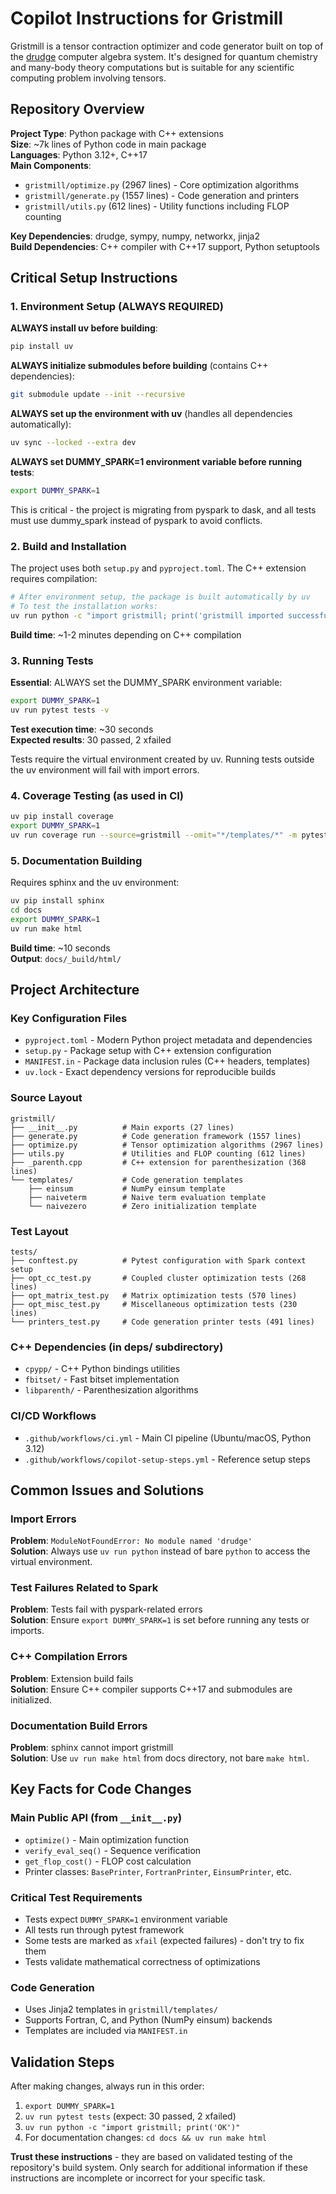 # Copilot Instructions for Gristmill

Gristmill is a tensor contraction optimizer and code generator built on top of the [drudge](https://github.com/DrudgeCAS/drudge) computer algebra system. It's designed for quantum chemistry and many-body theory computations but is suitable for any scientific computing problem involving tensors.

## Repository Overview

**Project Type**: Python package with C++ extensions  
**Size**: ~7k lines of Python code in main package  
**Languages**: Python 3.12+, C++17  
**Main Components**:
- `gristmill/optimize.py` (2967 lines) - Core optimization algorithms  
- `gristmill/generate.py` (1557 lines) - Code generation and printers  
- `gristmill/utils.py` (612 lines) - Utility functions including FLOP counting  

**Key Dependencies**: drudge, sympy, numpy, networkx, jinja2  
**Build Dependencies**: C++ compiler with C++17 support, Python setuptools

## Critical Setup Instructions

### 1. Environment Setup (ALWAYS REQUIRED)

**ALWAYS install uv before building**:
```bash
pip install uv
```

**ALWAYS initialize submodules before building** (contains C++ dependencies):
```bash
git submodule update --init --recursive
```

**ALWAYS set up the environment with uv** (handles all dependencies automatically):
```bash
uv sync --locked --extra dev
```

**ALWAYS set DUMMY_SPARK=1 environment variable before running tests**:
```bash
export DUMMY_SPARK=1
```

This is critical - the project is migrating from pyspark to dask, and all tests must use dummy_spark instead of pyspark to avoid conflicts.

### 2. Build and Installation

The project uses both `setup.py` and `pyproject.toml`. The C++ extension requires compilation:

```bash
# After environment setup, the package is built automatically by uv
# To test the installation works:
uv run python -c "import gristmill; print('gristmill imported successfully')"
```

**Build time**: ~1-2 minutes depending on C++ compilation

### 3. Running Tests

**Essential**: ALWAYS set the DUMMY_SPARK environment variable:
```bash
export DUMMY_SPARK=1
uv run pytest tests -v
```

**Test execution time**: ~30 seconds  
**Expected results**: 30 passed, 2 xfailed

Tests require the virtual environment created by uv. Running tests outside the uv environment will fail with import errors.

### 4. Coverage Testing (as used in CI)

```bash
uv pip install coverage
export DUMMY_SPARK=1
uv run coverage run --source=gristmill --omit="*/templates/*" -m pytest tests
```

### 5. Documentation Building

Requires sphinx and the uv environment:
```bash
uv pip install sphinx
cd docs
export DUMMY_SPARK=1
uv run make html
```

**Build time**: ~10 seconds  
**Output**: `docs/_build/html/`

## Project Architecture

### Key Configuration Files
- `pyproject.toml` - Modern Python project metadata and dependencies
- `setup.py` - Package setup with C++ extension configuration  
- `MANIFEST.in` - Package data inclusion rules (C++ headers, templates)
- `uv.lock` - Exact dependency versions for reproducible builds

### Source Layout
```
gristmill/
├── __init__.py          # Main exports (27 lines)
├── generate.py          # Code generation framework (1557 lines)
├── optimize.py          # Tensor optimization algorithms (2967 lines)
├── utils.py             # Utilities and FLOP counting (612 lines)
├── _parenth.cpp         # C++ extension for parenthesization (368 lines)
└── templates/           # Code generation templates
    ├── einsum           # NumPy einsum template
    ├── naiveterm        # Naive term evaluation template  
    └── naivezero        # Zero initialization template
```

### Test Layout
```
tests/
├── conftest.py          # Pytest configuration with Spark context setup
├── opt_cc_test.py       # Coupled cluster optimization tests (268 lines)
├── opt_matrix_test.py   # Matrix optimization tests (570 lines)
├── opt_misc_test.py     # Miscellaneous optimization tests (230 lines)
└── printers_test.py     # Code generation printer tests (491 lines)
```

### C++ Dependencies (in deps/ subdirectory)
- `cpypp/` - C++ Python bindings utilities
- `fbitset/` - Fast bitset implementation  
- `libparenth/` - Parenthesization algorithms

### CI/CD Workflows
- `.github/workflows/ci.yml` - Main CI pipeline (Ubuntu/macOS, Python 3.12)
- `.github/workflows/copilot-setup-steps.yml` - Reference setup steps

## Common Issues and Solutions

### Import Errors
**Problem**: `ModuleNotFoundError: No module named 'drudge'`  
**Solution**: Always use `uv run python` instead of bare `python` to access the virtual environment.

### Test Failures Related to Spark
**Problem**: Tests fail with pyspark-related errors  
**Solution**: Ensure `export DUMMY_SPARK=1` is set before running any tests or imports.

### C++ Compilation Errors
**Problem**: Extension build fails  
**Solution**: Ensure C++ compiler supports C++17 and submodules are initialized.

### Documentation Build Errors  
**Problem**: sphinx cannot import gristmill  
**Solution**: Use `uv run make html` from docs directory, not bare `make html`.

## Key Facts for Code Changes

### Main Public API (from `__init__.py`)
- `optimize()` - Main optimization function
- `verify_eval_seq()` - Sequence verification
- `get_flop_cost()` - FLOP cost calculation
- Printer classes: `BasePrinter`, `FortranPrinter`, `EinsumPrinter`, etc.

### Critical Test Requirements
- Tests expect `DUMMY_SPARK=1` environment variable
- All tests run through pytest framework
- Some tests are marked as `xfail` (expected failures) - don't try to fix them
- Tests validate mathematical correctness of optimizations

### Code Generation
- Uses Jinja2 templates in `gristmill/templates/`
- Supports Fortran, C, and Python (NumPy einsum) backends
- Templates are included via `MANIFEST.in`

## Validation Steps

After making changes, always run in this order:
1. `export DUMMY_SPARK=1`
2. `uv run pytest tests` (expect: 30 passed, 2 xfailed)
3. `uv run python -c "import gristmill; print('OK')"`
4. For documentation changes: `cd docs && uv run make html`

**Trust these instructions** - they are based on validated testing of the repository's build system. Only search for additional information if these instructions are incomplete or incorrect for your specific task.